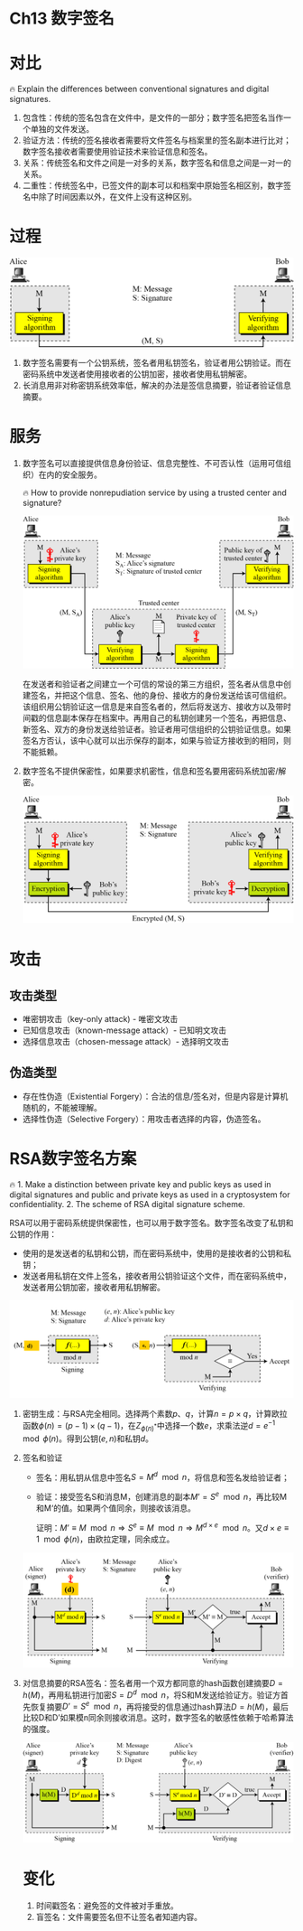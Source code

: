 # Ch13 数字签名

# 对比

<aside>
🔥 Explain the differences between conventional signatures and digital signatures.

</aside>

1. 包含性：传统的签名包含在文件中，是文件的一部分；数字签名把签名当作一个单独的文件发送。
2. 验证方法：传统的签名接收者需要将文件签名与档案里的签名副本进行比对；数字签名接收者需要使用验证技术来验证信息和签名。
3. 关系：传统签名和文件之间是一对多的关系，数字签名和信息之间是一对一的关系。
4. 二重性：传统签名中，已签文件的副本可以和档案中原始签名相区别，数字签名中除了时间因素以外，在文件上没有这种区别。

# 过程

![Untitled](Ch13%20%E6%95%B0%E5%AD%97%E7%AD%BE%E5%90%8D%20eacd9d67b5fe4cecaacbb189442a2e83/Untitled.png)

1. 数字签名需要有一个公钥系统，签名者用私钥签名，验证者用公钥验证。而在密码系统中发送者使用接收者的公钥加密，接收者使用私钥解密。
2. 长消息用非对称密钥系统效率低，解决的办法是签信息摘要，验证者验证信息摘要。

# 服务

1. 数字签名可以直接提供信息身份验证、信息完整性、不可否认性（运用可信组织）在内的安全服务。
    
    <aside>
    🔥 How to provide nonrepudiation service by using a trusted center and signature?
    
    </aside>
    
    ![Untitled](Ch13%20%E6%95%B0%E5%AD%97%E7%AD%BE%E5%90%8D%20eacd9d67b5fe4cecaacbb189442a2e83/Untitled%201.png)
    
    在发送者和验证者之间建立一个可信的常设的第三方组织，签名者从信息中创建签名，并把这个信息、签名、他的身份、接收方的身份发送给该可信组织。该组织用公钥验证这一信息是来自签名者的，然后将发送方、接收方以及带时间戳的信息副本保存在档案中。再用自己的私钥创建另一个签名，再把信息、新签名、双方的身份发送给验证者。验证者用可信组织的公钥验证信息。如果签名方否认，该中心就可以出示保存的副本，如果与验证方接收到的相同，则不能抵赖。
    
2. 数字签名不提供保密性，如果要求机密性，信息和签名要用密码系统加密/解密。
    
    ![Untitled](Ch13%20%E6%95%B0%E5%AD%97%E7%AD%BE%E5%90%8D%20eacd9d67b5fe4cecaacbb189442a2e83/Untitled%202.png)
    

# 攻击

## 攻击类型

- 唯密钥攻击（key-only attack) - 唯密文攻击
- 已知信息攻击（known-message attack）- 已知明文攻击
- 选择信息攻击（chosen-message attack）- 选择明文攻击

## 伪造类型

- 存在性伪造（Existential Forgery）：合法的信息/签名对，但是内容是计算机随机的，不能被理解。
- 选择性伪造（Selective Forgery）：用攻击者选择的内容，伪造签名。

# RSA数字签名方案

<aside>
🔥 1. Make a distinction between private key and public keys as used in digital signatures and public and private keys as used in a cryptosystem for confidentiality.
2. The scheme of RSA digital signature scheme.

</aside>

RSA可以用于密码系统提供保密性，也可以用于数字签名。数字签名改变了私钥和公钥的作用：

- 使用的是发送者的私钥和公钥，而在密码系统中，使用的是接收者的公钥和私钥；
- 发送者用私钥在文件上签名，接收者用公钥验证这个文件，而在密码系统中，发送者用公钥加密，接收者用私钥解密。

![Untitled](Ch13%20%E6%95%B0%E5%AD%97%E7%AD%BE%E5%90%8D%20eacd9d67b5fe4cecaacbb189442a2e83/Untitled%203.png)

1. 密钥生成：与RSA完全相同。选择两个素数$p$、$q$，计算$n=p \times q$，计算欧拉函数$\phi (n) = (p-1)\times (q-1)$，在$Z_{\phi (n) ^*}$中选择一个数$e$，求乘法逆$d = e^{-1} \mod \phi (n)$。得到公钥$(e,n)$和私钥$d$。
2. 签名和验证
    - 签名：用私钥从信息中签名$S=M^d \mod n$，将信息和签名发给验证者；
    - 验证：接受签名S和消息M，创建消息的副本$M’=S^e \mod n$，再比较M和M‘的值。如果两个值同余，则接收该消息。
        
        证明：$M’\equiv M \mod n \Rightarrow S^e \equiv M \mod n \Rightarrow M^{d\times e} \mod n$。又$d\times e \equiv 1 \mod \phi (n)$，由欧拉定理，同余成立。
        
    
    ![Untitled](Ch13%20%E6%95%B0%E5%AD%97%E7%AD%BE%E5%90%8D%20eacd9d67b5fe4cecaacbb189442a2e83/Untitled%204.png)
    
3. 对信息摘要的RSA签名：签名者用一个双方都同意的hash函数创建摘要$D=h(M)$，再用私钥进行加密$S=D^d \mod n$，将S和M发送给验证方。验证方首先恢复摘要$D’=S^e \mod n$，再将接受的信息通过hash算法$D=h(M)$，最后比较D和D’如果模n同余则接收消息。这时，数字签名的敏感性依赖于哈希算法的强度。
    
    ![Untitled](Ch13%20%E6%95%B0%E5%AD%97%E7%AD%BE%E5%90%8D%20eacd9d67b5fe4cecaacbb189442a2e83/Untitled%205.png)
    
    # 变化
    
    1. 时间戳签名：避免签的文件被对手重放。
    2. 盲签名：文件需要签名但不让签名者知道内容。
